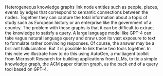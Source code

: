 Heterogeneous knowledge graphs link node entities such as people, places, events  by  edges that correspond to semantic connections between  the nodes.  Together they can capture the total information about a topic of study such as European history or an enterprise like the government of a country.  The problem with these graphs is that it can be difficult to extract the knowledge to satisfy a query.   A large language model like GPT-4 can take vague natural language query and draw upon its vast exposure to text to formulate rather convincing responses.  Of course, the answer may be a brilliant hallucination.  But it is possible to link these two tools together.   In this note we illustrate how to do this using AutoGen, a multiagent toolkit from Microsoft Research for building applications from LLMs, to tie a simple knowledge graph, the ACM  paper citation graph, as the back end of a query tool based on GPT-4.

